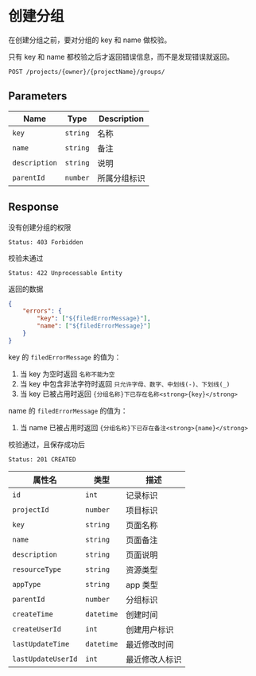 # 创建分组

在创建分组之前，要对分组的 key 和 name 做校验。

只有 key 和 name 都校验之后才返回错误信息，而不是发现错误就返回。

```text
POST /projects/{owner}/{projectName}/groups/
```

## Parameters

| Name          | Type     | Description  |
| ------------- | -------- | ------------ |
| `key`         | `string` | 名称         |
| `name`        | `string` | 备注         |
| `description` | `string` | 说明         |
| `parentId`    | `number` | 所属分组标识 |

## Response

没有创建分组的权限

```text
Status: 403 Forbidden
```

校验未通过

```text
Status: 422 Unprocessable Entity
```

返回的数据

```json
{
    "errors": {
        "key": ["${filedErrorMessage}"],
        "name": ["${filedErrorMessage}"]
    }
}
```

key 的 `filedErrorMessage` 的值为：

1. 当 key 为空时返回 `名称不能为空`
2. 当 key 中包含非法字符时返回 `只允许字母、数字、中划线(-)、下划线(_)`
3. 当 key 已被占用时返回 `{分组名称}下已存在名称<strong>{key}</strong>`

name 的 `filedErrorMessage` 的值为：

1. 当 name 已被占用时返回 `{分组名称}下已存在备注<strong>{name}</strong>`

校验通过，且保存成功后

```text
Status: 201 CREATED
```

| 属性名             | 类型       | 描述           |
| ------------------ | ---------- | -------------- |
| `id`               | `int`      | 记录标识       |
| `projectId`        | `number`   | 项目标识       |
| `key`              | `string`   | 页面名称       |
| `name`             | `string`   | 页面备注       |
| `description`      | `string`   | 页面说明       |
| `resourceType`     | `string`   | 资源类型       |
| `appType`          | `string`   | app 类型       |
| `parentId`         | `number`   | 分组标识       |
| `createTime`       | `datetime` | 创建时间       |
| `createUserId`     | `int`      | 创建用户标识   |
| `lastUpdateTime`   | `datetime` | 最近修改时间   |
| `lastUpdateUserId` | `int`      | 最近修改人标识 |